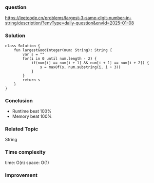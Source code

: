 ### question
https://leetcode.cn/problems/largest-3-same-digit-number-in-string/description/?envType=daily-question&envId=2025-01-08

### Solution
```
class Solution {
    fun largestGoodInteger(num: String): String {
        var s = ""
        for(i in 0 until num.length - 2) {
            if(num[i] == num[i + 1] && num[i + 1] == num[i + 2]) {
                s = maxOf(s, num.substring(i, i + 3))
            }
        }
        return s
    }
}
```

### Conclusion
- Runtime beat 100% 
- Memory beat 100%

### Related Topic
String

### Time complexity
time: O(n)
space: O(1)

### Improvement